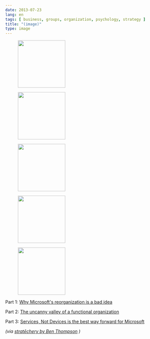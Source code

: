 ```yaml
---
date: 2013-07-23
lang: en
tags: [ business, groups, organization, psychology, strategy ]
title: "(image)"
type: image
---
```


<figure>
<a
href="https://hugo.ferreira.cc/part-1-why-microsofts-reorganization-is-a-bad/attachment/421/"
rel="attachment"><img
src="/wp-content/uploads/2013/07/tumblr_mqe0ea2Nl31qz82meo1_1280-150x150.jpg"
width="150" height="150" /></a></figure>

<figure>
<a
href="https://hugo.ferreira.cc/part-1-why-microsofts-reorganization-is-a-bad/attachment/422/"
rel="attachment"><img
src="/wp-content/uploads/2013/07/tumblr_mqe0ea2Nl31qz82meo2_1280-150x150.jpg"
width="150" height="150" /></a></figure>

<figure>
<a
href="https://hugo.ferreira.cc/part-1-why-microsofts-reorganization-is-a-bad/attachment/423/"
rel="attachment"><img
src="/wp-content/uploads/2013/07/tumblr_mqe0ea2Nl31qz82meo4_1280-150x150.jpg"
width="150" height="150" /></a></figure>

<figure>
<a
href="https://hugo.ferreira.cc/part-1-why-microsofts-reorganization-is-a-bad/attachment/424/"
rel="attachment"><img
src="/wp-content/uploads/2013/07/tumblr_mqe0ea2Nl31qz82meo3_1280-150x150.jpg"
width="150" height="150" /></a></figure>

<figure>
<a
href="https://hugo.ferreira.cc/part-1-why-microsofts-reorganization-is-a-bad/attachment/425/"
rel="attachment"><img
src="/wp-content/uploads/2013/07/tumblr_mqe0ea2Nl31qz82meo5_1280-150x150.jpg"
width="150" height="150" /></a></figure>

Part 1: [Why Microsoft's reorganization is a bad
idea](http://stratechery.com/2013/why-microsofts-reorganization-is-a-bad-idea/)

Part 2: [The uncanny valley of a functional
organization](http://stratechery.com/2013/the-uncanny-valley-of-a-functional-organization/)

Part 3: [Services, Not Devices is the best way forward for
Microsoft](http://stratechery.com/2013/services-not-devices/)

*(via [stratēchery by Ben Thompson](http://stratechery.com) )*

